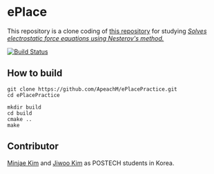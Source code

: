 # ePlace

This repository is a clone coding of [this repository](https://github.com/The-OpenROAD-Project/RePlAce) for studying *[Solves electrostatic force equations using Nesterov's method.](https://cseweb.ucsd.edu/~jlu/papers/eplace-todaes14/paper.pdf)* 

[![Build Status](https://img.shields.io/badge/develop-ongoing%20-green)]()

## How to build

```shell
git clone https://github.com/ApeachM/ePlacePractice.git
cd ePlacePractice
```

```shell
mkdir build
cd build
cmake ..
make
```

## Contributor

[Minjae Kim](kmj0824@postech.ac.kr) and [Jiwoo Kim](lffnrtlffnr@postech.ac.kr) as POSTECH students in Korea.
